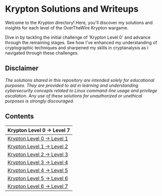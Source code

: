 # Krypton Solutions and Writeups

Welcome to the Krypton directory! Here, you'll discover my solutions and insights for each level of the OverTheWire Krypton wargame.

Dive in by tackling the initial challenge of 'Krypton Level 0' and advance through the remaining stages. See how I've enhanced my understanding of cryptographic techniques and sharpened my skills in cryptanalysis as I navigated through these challenges.

## Disclaimer
_The solutions shared in this repository are intended solely for educational purposes. They are provided to aid in learning and understanding cybersecurity concepts related to Linux command-line usage and privilege escalation. Any use of these solutions for unauthorized or unethical purposes is strongly discouraged._
## Contents

| Krypton Level 0 → Level 7    |
|---------------------------|
| [Krypton Level 0 → Level 1](#krypton-level-0--level-1)     |
| [Krypton Level 1 → Level 2](#krypton-level-1--level-2)     |
| [Krypton Level 2 → Level 3](#krypton-level-2--level-3)     |
| [Krypton Level 3 → Level 4](#krypton-level-3--level-4)     |
| [Krypton Level 4 → Level 5](#krypton-level-4--level-5)     |
| [Krypton Level 5 → Level 6](#krypton-level-5--level-6)     |
| [Krypton Level 6 → Level 7](#krypton-level-6--level-7)     |

